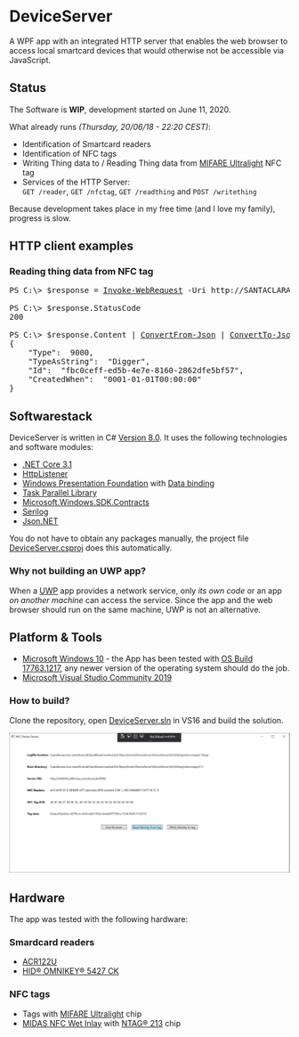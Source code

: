 # DeviceServer
A WPF app with an integrated HTTP server that enables the web browser to access local smartcard devices that would otherwise not be accessible via JavaScript.

## Status
The Software is **WIP**, development started on June 11, 2020. 

What already runs _(Thursday, 20/06/18 - 22:20 CEST)_:
* Identification of Smartcard readers
* Identification of NFC tags
* Writing Thing data to / Reading Thing data from [MIFARE Ultralight](https://www.nxp.com/docs/en/data-sheet/MF0ICU1.pdf) NFC tag 
* Services of the HTTP Server:<br/>`GET /reader`, `GET /nfctag`, `GET /readthing` and `POST /writething`

Because development takes place in my free time (and I love my family), progress is slow.

## HTTP client examples
### Reading thing data from NFC tag
<pre>
PS C:\> $response = <a href="https://docs.microsoft.com/en-us/powershell/module/microsoft.powershell.utility/invoke-webrequest">Invoke-WebRequest</a> -Uri http://SANTACLARA.muc.smarttrust.de:9090/<b>readthing</b> -UseBasicParsing

PS C:\> $response.StatusCode
200

PS C:\> $response.Content | <a href="https://docs.microsoft.com/en-us/powershell/module/microsoft.powershell.utility/convertfrom-json">ConvertFrom-Json</a> | <a href="https://docs.microsoft.com/en-us/powershell/module/microsoft.powershell.utility/convertto-json">ConvertTo-Json</a>
{
    "Type":  9000,
    "TypeAsString":  "Digger",
    "Id":  "fbc0ceff-ed5b-4e7e-8160-2862dfe5bf57",
    "CreatedWhen":  "0001-01-01T00:00:00"
}
</pre>
## Softwarestack
DeviceServer is written in C# [Version 8.0](https://stackoverflow.com/questions/247621/what-are-the-correct-version-numbers-for-c). It uses the following technologies and software modules:
* [.NET Core 3.1](https://dotnet.microsoft.com/download/dotnet-core/3.1)
* [HttpListener](https://docs.microsoft.com/en-us/dotnet/api/system.net.httplistener?view=netcore-3.1)
* [Windows Presentation Foundation](https://docs.microsoft.com/en-us/dotnet/desktop-wpf/overview/?view=vs-2019) with [Data binding](https://docs.microsoft.com/en-us/dotnet/desktop-wpf/data/data-binding-overview)
* [Task Parallel Library](https://docs.microsoft.com/en-us/dotnet/standard/parallel-programming/task-parallel-library-tpl)
* [Microsoft.Windows.SDK.Contracts](https://docs.microsoft.com/en-us/windows/apps/desktop/modernize/desktop-to-uwp-enhance)
* [Serilog](https://github.com/serilog/serilog)
* [Json.NET](https://www.newtonsoft.com/json)

You do not have to obtain any packages manually, the project file [DeviceServer.csproj](./DeviceServer/DeviceServer.csproj) does this automatically. 

### Why not building an UWP app?
When a [UWP](https://docs.microsoft.com/en-us/windows/uwp/) app provides a network service, only _its own code_ or an app _on another machine_ can access the service. Since the app and the web browser should run on the same machine, UWP is not an alternative.

## Platform & Tools
* [Microsoft Windows 10](https://docs.microsoft.com/en-us/windows/release-information/) - the App has been tested with [OS Build 17763.1217](https://support.microsoft.com/en-us/help/4551853/windows-10-update-kb4551853), any newer version of the operating system should do the job. 
* [Microsoft Visual Studio Community 2019](https://visualstudio.microsoft.com/vs/community/)

### How to build?
Clone the repository, open [DeviceServer.sln](./DeviceServer.sln) in VS16 and build the solution.

![DeviceServer UI](./DeviceServer/media/200615%20DeviceServer%20UI.jpg)

## Hardware
The app was tested with the following hardware:
### Smardcard readers
* [ACR122U](https://www.acs.com.hk/en/products/3/acr122u-usb-nfc-reader/)
* [HID® OMNIKEY® 5427 CK](https://www.hidglobal.com/products/readers/omnikey/5427)

### NFC tags
* Tags with [MIFARE Ultralight](https://www.nxp.com/docs/en/data-sheet/MF0ICU1.pdf) chip
* [MIDAS NFC Wet Inlay](https://www.smartrac-group.com/midas-nfc.html) with [NTAG® 213](https://www.nxp.com/products/rfid-nfc/nfc-hf/ntag/ntag-for-tags-labels/ntag-213-215-216-nfc-forum-type-2-tag-compliant-ic-with-144-504-888-bytes-user-memory:NTAG213_215_216) chip
